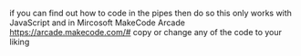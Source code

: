 if you can find out how to code in the pipes then do so
this only works with JavaScript and in Mircosoft MakeCode Arcade
https://arcade.makecode.com/#
copy or change any of the code to your liking
